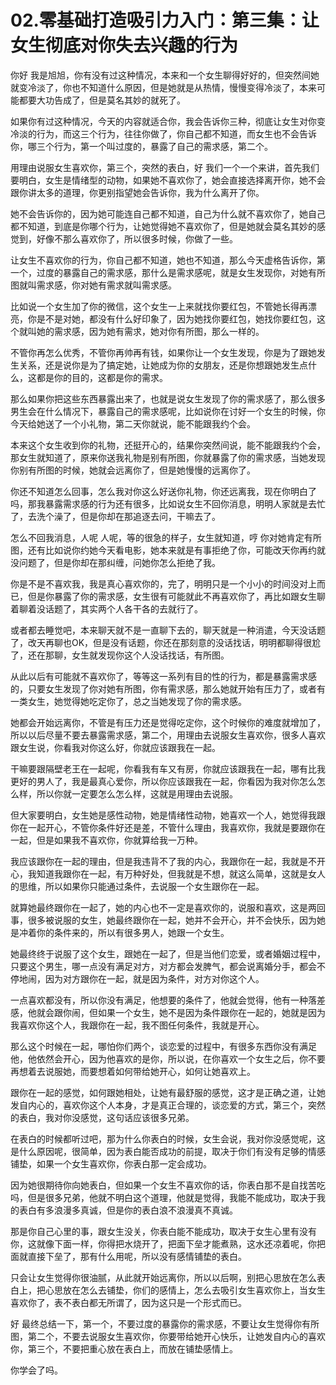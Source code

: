 # 02.零基础打造吸引力入门：第三集：让女生彻底对你失去兴趣的行为

你好 我是旭旭，你有没有过这种情况，本来和一个女生聊得好好的，但突然间她就变冷淡了，你也不知道什么原因，但是她就是从热情，慢慢变得冷淡了，本来可能都要大功告成了，但是莫名其妙的就死了。

如果你有过这种情况，今天的内容就适合你，我会告诉你三种，彻底让女生对你变冷淡的行为，而这三个行为，往往你做了，你自己都不知道，而女生也不会告诉你，哪三个行为，第一个叫过度的，暴露了自己的需求感，第二个。

用理由说服女生喜欢你，第三个，突然的表白，好 我们一个一个来讲，首先我们要明白，女生是情绪型的动物，如果她不喜欢你了，她会直接选择离开你，她不会跟你讲太多的道理，你更别指望她会告诉你，我为什么离开了你。

她不会告诉你的，因为她可能连自己都不知道，自己为什么就不喜欢你了，她自己都不知道，到底是你哪个行为，让她觉得她不喜欢你了，但是她就会莫名其妙的感觉到，好像不那么喜欢你了，所以很多时候，你做了一些。

让女生不喜欢你的行为，你自己都不知道，她也不知道，那么今天虚格告诉你，第一个，过度的暴露自己的需求感，那什么是需求感呢，就是女生发现你，对她有所图就叫需求感，你对她有需求就叫需求感。

比如说一个女生加了你的微信，这个女生一上来就找你要红包，不管她长得再漂亮，你是不是对她，都没有什么好印象了，因为她找你要红包，她找你要红包，这个就叫她的需求感，因为她有需求，她对你有所图，那么一样的。

不管你再怎么优秀，不管你再帅再有钱，如果你让一个女生发现，你是为了跟她发生关系，还是说你是为了搞定她，让她成为你的女朋友，还是你想跟她发生点什么，这都是你的目的，这都是你的需求。

那么如果你把这些东西暴露出来了，也就是说女生发现了你的需求感了，那么很多男生会在什么情况下，暴露自己的需求感呢，比如说你在讨好一个女生的时候，你今天给她送了一个小礼物，第二天你就说，能不能跟我约个会。

本来这个女生收到你的礼物，还挺开心的，结果你突然间说，能不能跟我约个会，那女生就知道了，原来你送我礼物是别有所图，你就暴露了你的需求感，当她发现你别有所图的时候，她就会远离你了，但是她慢慢的远离你了。

你还不知道怎么回事，怎么我对你这么好送你礼物，你还远离我，现在你明白了吗，那我暴露需求感的行为还有很多，比如说女生不回你消息，明明人家就是去忙了，去洗个澡了，但是你却在那追逐去问，干嘛去了。

怎么不回我消息，人呢 人呢，等的很急的样子，女生就知道，哼 你对她肯定有所图，还有比如说你约她今天看电影，她本来就是有事拒绝了你，可能改天你再约就没问题了，但是你却在那纠缠，问她你怎么拒绝了我。

你是不是不喜欢我，我是真心喜欢你的，完了，明明只是一个小小的时间没对上而已，但是你暴露了你的需求感，女生很有可能就此不再喜欢你了，再比如跟女生聊着聊着没话题了，其实两个人各干各的去就行了。

或者都去睡觉吧，本来聊天就不是一直聊下去的，聊天就是一种消遣，今天没话题了，改天再聊也OK，但是没有话题，你还在那刻意的没话找话，明明都聊得很尬了，还在那聊，女生就发现你这个人没话找话，有所图。

从此以后有可能就不喜欢你了，等等这一系列有目的性的行为，都是暴露需求感的，只要女生发现了你对她有所图，你有需求感，那么她就开始有压力了，或者有一类女生，她觉得她吃定你了，总之当她发现了你的需求感。

她都会开始远离你，不管是有压力还是觉得吃定你，这个时候你的难度就增加了，所以以后尽量不要去暴露需求感，第二个，用理由去说服女生喜欢你，很多人喜欢跟女生说，你看我对你这么好，你就应该跟我在一起。

干嘛要跟隔壁老王在一起呢，你看我有车又有房，你就应该跟我在一起，哪有比我更好的男人了，我是最真心爱你，所以你应该跟我在一起，你看因为我对你怎么怎么样，所以你就一定要怎么怎么样，这就是用理由去说服。

但大家要明白，女生她是感性动物，她是情绪性动物，她喜欢一个人，她觉得我跟你在一起开心，不管你条件好还是差，不管什么理由，我喜欢你，我就是要跟你在一起，但是如果我不喜欢你，你就算给我一万种。

我应该跟你在一起的理由，但是我违背不了我的内心，我跟你在一起，我就是不开心，我知道我跟你在一起，有万种好处，但我就是不想，就这么简单，这就是女人的思维，所以如果你只能通过条件，去说服一个女生跟你在一起。

就算她最终跟你在一起了，她的内心也不一定是喜欢你的，说服和喜欢，这是两回事，很多被说服的女生，她最终跟你在一起，她并不会开心，并不会快乐，因为她是冲着你的条件来的，所以有很多男人，她跟一个女生。

她最终终于说服了这个女生，跟她在一起了，但是当他们恋爱，或者婚姻过程中，只要这个男生，哪一点没有满足对方，对方都会发脾气，都会说离婚分手，都会不停地闹，因为对方跟你在一起，就是因为条件，对方对你这个人。

一点喜欢都没有，所以你没有满足，他想要的条件了，他就会觉得，他有一种落差感，他就会跟你闹，但如果一个女生，她不是因为条件跟你在一起的，她就是因为我喜欢你这个人，我跟你在一起，我不图任何条件，我就是开心。

那么这个时候在一起，哪怕你们两个，谈恋爱的过程中，有很多东西你没有满足他，他依然会开心，因为他喜欢的是你，所以说，在你喜欢一个女生之后，你不要再想着去说服她，而要想着如何带给她开心，如何让她喜欢上。

跟你在一起的感觉，如何跟她相处，让她有最舒服的感觉，这才是正确之道，让她发自内心的，喜欢你这个人本身，才是真正合理的，谈恋爱的方式，第三个，突然的表白，我对你没感觉，这句话应该很多兄弟。

在表白的时候都听过吧，那为什么你表白的时候，女生会说，我对你没感觉呢，这是什么原因呢，很简单，因为表白能否成功的前提，取决于你们有没有足够的情感铺垫，如果一个女生喜欢你，你表白那一定会成功。

因为她很期待你向她表白，但如果一个女生不喜欢你的话，你表白那不是自找苦吃吗，但是很多兄弟，他就不明白这个道理，他就是觉得，我能不能成功，取决于我的表白有多浪漫多真诚，但是你的表白浪不浪漫真不真诚。

那是你自己心里的事，跟女生没关，你表白能不能成功，取决于女生心里有没有你，这就像下面一样，你得把水烧开了，把面下垒才能煮熟，这水还凉着呢，你把面就直接下垒了，那有什么用呢，所以没有感情铺垫的表白。

只会让女生觉得你很油腻，从此就开始远离你，所以以后啊，别把心思放在怎么表白上，把心思放在怎么去铺垫，你们的感情上，怎么去吸引女生喜欢你上，当女生喜欢你了，表不表白都无所谓了，因为这只是一个形式而已。

好 最终总结一下，第一个，不要过度的暴露你的需求感，不要让女生觉得你有所图，第二个，不要去说服女生喜欢你，你要带给她开心快乐，让她发自内心的喜欢你，第三个，不要把重心放在表白上，而放在铺垫感情上。

你学会了吗。